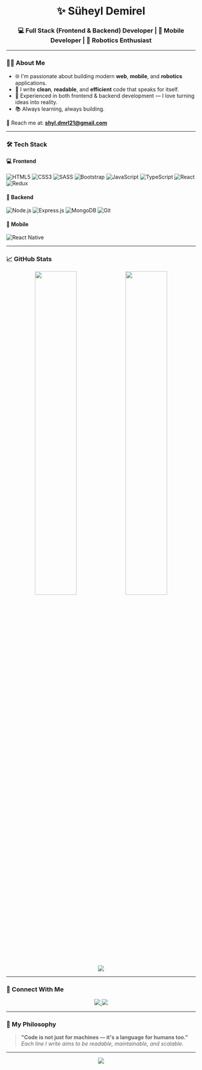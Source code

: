 <!-- GITHUB PROFILE README | Süheyl Demirel -->

<h1 align="center">✨ Süheyl Demirel</h1>
<h3 align="center">💻 Full Stack (Frontend & Backend) Developer | 📱 Mobile Developer | 🤖 Robotics Enthusiast</h3>



---

### 🧑‍💻 About Me

- 🌐 I'm passionate about building modern **web**, **mobile**, and **robotics** applications.  
- 🧼 I write **clean**, **readable**, and **efficient** code that speaks for itself.  
- 🚀 Experienced in both frontend & backend development — I love turning ideas into reality.  
- 📚 Always learning, always building.  

📩 Reach me at: **shyl.dmrl21@gmail.com**

---

### 🛠️ Tech Stack

#### 💻 Frontend
![HTML5](https://img.shields.io/badge/HTML5-E34F26?style=flat&logo=html5&logoColor=white)
![CSS3](https://img.shields.io/badge/CSS3-1572B6?style=flat&logo=css3&logoColor=white)
![SASS](https://img.shields.io/badge/SASS-CC6699?style=flat&logo=sass&logoColor=white)
![Bootstrap](https://img.shields.io/badge/Bootstrap-563D7C?style=flat&logo=bootstrap&logoColor=white)
![JavaScript](https://img.shields.io/badge/JavaScript-F7DF1E?style=flat&logo=javascript&logoColor=black)
![TypeScript](https://img.shields.io/badge/TypeScript-007ACC?style=flat&logo=typescript&logoColor=white)
![React](https://img.shields.io/badge/React-61DAFB?style=flat&logo=react&logoColor=black)
![Redux](https://img.shields.io/badge/Redux-764ABC?style=flat&logo=redux&logoColor=white)

#### 🔧 Backend
![Node.js](https://img.shields.io/badge/Node.js-339933?style=flat&logo=node.js&logoColor=white)
![Express.js](https://img.shields.io/badge/Express.js-000000?style=flat&logo=express&logoColor=white)
![MongoDB](https://img.shields.io/badge/MongoDB-47A248?style=flat&logo=mongodb&logoColor=white)
![Git](https://img.shields.io/badge/Git-F05032?style=flat&logo=git&logoColor=white)

#### 📱 Mobile
![React Native](https://img.shields.io/badge/React_Native-20232A?style=flat&logo=react&logoColor=61DAFB)

---

### 📈 GitHub Stats

<p align="center">
  <img src="https://github-readme-stats.vercel.app/api?username=SuheylDemirel05&show_icons=true&theme=radical&hide_border=true" width="47%" />
  <img src="https://github-readme-streak-stats.herokuapp.com/?user=SuheylDemirel05&theme=radical&hide_border=true" width="47%" />
</p>

<p align="center">
  <img src="https://github-readme-activity-graph.vercel.app/graph?username=SuheylDemirel05&bg_color=0d1117&color=ffffff&line=00ffe7&point=ffffff&area=true&hide_border=true" />
</p>

---

### 🔗 Connect With Me

<p align="center">
  <a href="https://x.com/suheyl144" target="_blank">
    <img src="https://img.shields.io/badge/X(Twitter)-1DA1F2?style=for-the-badge&logo=twitter&logoColor=white" />
  </a>
 
  <a href="https://github.com/SuheylDemirel05" target="_blank">
    <img src="https://img.shields.io/badge/GitHub-181717?style=for-the-badge&logo=github&logoColor=white" />
  </a>
</p>

---

### 💬 My Philosophy

> **"Code is not just for machines — it's a language for humans too."**  
> *Each line I write aims to be readable, maintainable, and scalable.*

---

<p align="center">
  <img src="https://capsule-render.vercel.app/api?type=waving&color=gradient&height=150&section=footer"/>
</p>
